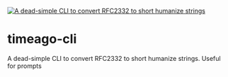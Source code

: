<p>
  <a href="#">
    <img alt="A dead-simple CLI to convert RFC2332 to short humanize strings" src="https://raw.github.com/jeffjose/timeago-cli/main/banner.png">
  </a>
</p>

# timeago-cli

A dead-simple CLI to convert RFC2332 to short humanize strings. Useful for prompts